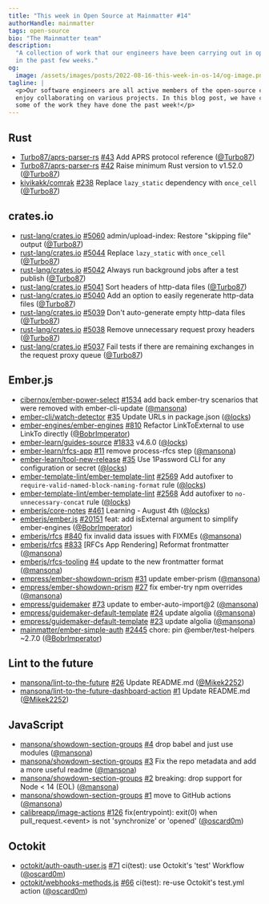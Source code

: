 ```yaml
---
title: "This week in Open Source at Mainmatter #14"
authorHandle: mainmatter
tags: open-source
bio: "The Mainmatter team"
description:
  "A collection of work that our engineers have been carrying out in open-source
  in the past few weeks."
og:
  image: /assets/images/posts/2022-08-16-this-week-in-os-14/og-image.png
tagline: |
  <p>Our software engineers are all active members of the open-source community and
  enjoy collaborating on various projects. In this blog post, we have collected
  some of the work they have done the past week!</p>
---
```


## Rust

- [Turbo87/aprs-parser-rs]
  [#43](https://github.com/Turbo87/aprs-parser-rs/pull/43) Add APRS protocol
  reference ([@Turbo87])
- [Turbo87/aprs-parser-rs]
  [#42](https://github.com/Turbo87/aprs-parser-rs/pull/42) Raise minimum Rust
  version to v1.52.0 ([@Turbo87])
- [kivikakk/comrak] [#238](https://github.com/kivikakk/comrak/pull/238) Replace
  `lazy_static` dependency with `once_cell` ([@Turbo87])

## crates.io

- [rust-lang/crates.io]
  [#5060](https://github.com/rust-lang/crates.io/pull/5060) admin/upload-index:
  Restore "skipping file" output ([@Turbo87])
- [rust-lang/crates.io]
  [#5044](https://github.com/rust-lang/crates.io/pull/5044) Replace
  `lazy_static` with `once_cell` ([@Turbo87])
- [rust-lang/crates.io]
  [#5042](https://github.com/rust-lang/crates.io/pull/5042) Always run
  background jobs after a test publish ([@Turbo87])
- [rust-lang/crates.io]
  [#5041](https://github.com/rust-lang/crates.io/pull/5041) Sort headers of
  http-data files ([@Turbo87])
- [rust-lang/crates.io]
  [#5040](https://github.com/rust-lang/crates.io/pull/5040) Add an option to
  easily regenerate http-data files ([@Turbo87])
- [rust-lang/crates.io]
  [#5039](https://github.com/rust-lang/crates.io/pull/5039) Don't auto-generate
  empty http-data files ([@Turbo87])
- [rust-lang/crates.io]
  [#5038](https://github.com/rust-lang/crates.io/pull/5038) Remove unnecessary
  request proxy headers ([@Turbo87])
- [rust-lang/crates.io]
  [#5037](https://github.com/rust-lang/crates.io/pull/5037) Fail tests if there
  are remaining exchanges in the request proxy queue ([@Turbo87])

## Ember.js

- [cibernox/ember-power-select]
  [#1534](https://github.com/cibernox/ember-power-select/pull/1534) add back
  ember-try scenarios that were removed with ember-cli-update ([@mansona])
- [ember-cli/watch-detector]
  [#35](https://github.com/ember-cli/watch-detector/pull/35) Update URLs in
  package.json ([@locks])
- [ember-engines/ember-engines]
  [#810](https://github.com/ember-engines/ember-engines/pull/810) Refactor
  LinkToExternal to use LinkTo directly ([@BobrImperator])
- [ember-learn/guides-source]
  [#1833](https://github.com/ember-learn/guides-source/pull/1833) v4.6.0
  ([@locks])
- [ember-learn/rfcs-app] [#11](https://github.com/ember-learn/rfcs-app/pull/11)
  remove process-rfcs step ([@mansona])
- [ember-learn/tool-new-release]
  [#35](https://github.com/ember-learn/tool-new-release/pull/35) Use 1Password
  CLI for any configuration or secret ([@locks])
- [ember-template-lint/ember-template-lint]
  [#2569](https://github.com/ember-template-lint/ember-template-lint/pull/2569)
  Add autofixer to `require-valid-named-block-naming-format` rule ([@locks])
- [ember-template-lint/ember-template-lint]
  [#2568](https://github.com/ember-template-lint/ember-template-lint/pull/2568)
  Add autofixer to `no-unnecessary-concat` rule ([@locks])
- [emberjs/core-notes] [#461](https://github.com/emberjs/core-notes/pull/461)
  Learning - August 4th ([@locks])
- [emberjs/ember.js] [#20151](https://github.com/emberjs/ember.js/pull/20151)
  feat: add isExternal argument to simplify ember-engines ([@BobrImperator])
- [emberjs/rfcs] [#840](https://github.com/emberjs/rfcs/pull/840) fix invalid
  data issues with FIXMEs ([@mansona])
- [emberjs/rfcs] [#833](https://github.com/emberjs/rfcs/pull/833) [RFCs App
  Rendering] Reformat frontmatter ([@mansona])
- [emberjs/rfcs-tooling] [#4](https://github.com/emberjs/rfcs-tooling/pull/4)
  update to the new frontmatter format ([@mansona])
- [empress/ember-showdown-prism]
  [#31](https://github.com/empress/ember-showdown-prism/pull/31) update
  ember-prism ([@mansona])
- [empress/ember-showdown-prism]
  [#27](https://github.com/empress/ember-showdown-prism/pull/27) fix ember-try
  npm overrides ([@mansona])
- [empress/guidemaker] [#73](https://github.com/empress/guidemaker/pull/73)
  update to ember-auto-import@2 ([@mansona])
- [empress/guidemaker-default-template]
  [#24](https://github.com/empress/guidemaker-default-template/pull/24) update
  algolia ([@mansona])
- [empress/guidemaker-default-template]
  [#23](https://github.com/empress/guidemaker-default-template/pull/23) update
  algolia ([@mansona])
- [mainmatter/ember-simple-auth]
  [#2445](https://github.com/mainmatter/ember-simple-auth/pull/2445) chore: pin
  @ember/test-helpers ~2.7.0 ([@BobrImperator])

## Lint to the future

- [mansona/lint-to-the-future]
  [#26](https://github.com/mansona/lint-to-the-future/pull/26) Update README.md
  ([@Mikek2252])
- [mansona/lint-to-the-future-dashboard-action]
  [#1](https://github.com/mansona/lint-to-the-future-dashboard-action/pull/1)
  Update README.md ([@Mikek2252])

## JavaScript

- [mansona/showdown-section-groups]
  [#4](https://github.com/mansona/showdown-section-groups/pull/4) drop babel and
  just use modules ([@mansona])
- [mansona/showdown-section-groups]
  [#3](https://github.com/mansona/showdown-section-groups/pull/3) Fix the repo
  metadata and add a more useful readme ([@mansona])
- [mansona/showdown-section-groups]
  [#2](https://github.com/mansona/showdown-section-groups/pull/2) breaking: drop
  support for Node < 14 (EOL) ([@mansona])
- [mansona/showdown-section-groups]
  [#1](https://github.com/mansona/showdown-section-groups/pull/1) move to GitHub
  actions ([@mansona])
- [calibreapp/image-actions]
  [#126](https://github.com/calibreapp/image-actions/pull/126) fix(entrypoint):
  exit(0) when pull_request.&lt;event&gt; is not 'synchronize' or 'opened'
  ([@oscard0m])

## Octokit

- [octokit/auth-oauth-user.js]
  [#71](https://github.com/octokit/auth-oauth-user.js/pull/71) ci(test): use
  Octokit's 'test' Workflow ([@oscard0m])
- [octokit/webhooks-methods.js]
  [#66](https://github.com/octokit/webhooks-methods.js/pull/66) ci(test): re-use
  Octokit's test.yml action ([@oscard0m])

[@bobrimperator]: https://github.com/BobrImperator
[@mikek2252]: https://github.com/Mikek2252
[@turbo87]: https://github.com/Turbo87
[@locks]: https://github.com/locks
[@mansona]: https://github.com/mansona
[@oscard0m]: https://github.com/oscard0m
[turbo87/aprs-parser-rs]: https://github.com/Turbo87/aprs-parser-rs
[calibreapp/image-actions]: https://github.com/calibreapp/image-actions
[cibernox/ember-power-select]: https://github.com/cibernox/ember-power-select
[ember-cli/watch-detector]: https://github.com/ember-cli/watch-detector
[ember-engines/ember-engines]: https://github.com/ember-engines/ember-engines
[ember-learn/guides-source]: https://github.com/ember-learn/guides-source
[ember-learn/rfcs-app]: https://github.com/ember-learn/rfcs-app
[ember-learn/tool-new-release]: https://github.com/ember-learn/tool-new-release
[ember-template-lint/ember-template-lint]:
  https://github.com/ember-template-lint/ember-template-lint
[emberjs/core-notes]: https://github.com/emberjs/core-notes
[emberjs/ember.js]: https://github.com/emberjs/ember.js
[emberjs/rfcs-tooling]: https://github.com/emberjs/rfcs-tooling
[emberjs/rfcs]: https://github.com/emberjs/rfcs
[empress/ember-showdown-prism]: https://github.com/empress/ember-showdown-prism
[empress/guidemaker-default-template]:
  https://github.com/empress/guidemaker-default-template
[empress/guidemaker]: https://github.com/empress/guidemaker
[kivikakk/comrak]: https://github.com/kivikakk/comrak
[mansona/lint-to-the-future-dashboard-action]:
  https://github.com/mansona/lint-to-the-future-dashboard-action
[mansona/lint-to-the-future]: https://github.com/mansona/lint-to-the-future
[mansona/showdown-section-groups]:
  https://github.com/mansona/showdown-section-groups
[octokit/auth-oauth-user.js]: https://github.com/octokit/auth-oauth-user.js
[octokit/webhooks-methods.js]: https://github.com/octokit/webhooks-methods.js
[rust-lang/crates.io]: https://github.com/rust-lang/crates.io
[mainmatter/ember-simple-auth]: https://github.com/mainmatter/ember-simple-auth
